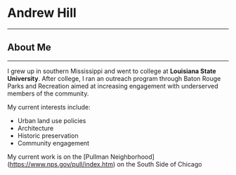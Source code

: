 # Andrew Hill
---
## About Me
---
I grew up in southern Mississippi and went to college at **Louisiana State University**. After college, I ran an outreach program through Baton Rouge Parks and Recreation aimed at increasing engagement with underserved members of the community. 

My current interests include:
* Urban land use policies
* Architecture
* Historic preservation 
* Community engagement 

My current work is on the [Pullman Neighborhood] (https://www.nps.gov/pull/index.htm) on the South Side of Chicago  